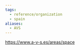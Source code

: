 ```yaml
---
tags:
  - reference/organization
  - spain
aliases:
  - AVS
---
```

https://www.a-v-s.es/areas/space